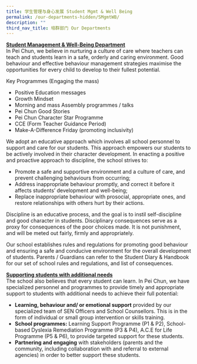 ```yaml
---
title: 学生管理与身心发展 Student Mgmt & Well Being
permalink: /our-departments-hidden/SMgmtWB/
description: ""
third_nav_title: 培群部门 Our Departments
---
```


<b><u>Student Management & Well-Being Department</u></b><br>
In Pei Chun, we believe in nurturing a culture of care where teachers can teach and students learn in a safe, orderly and caring environment. Good behaviour and effective behaviour management strategies maximise the opportunities for every child to develop to their fullest potential.

Key Programmes (Engaging the mass)<br>
* Positive Education messages 
* Growth Mindset 
* Morning and mass Assembly programmes / talks 
* Pei Chun Good Stories 
* Pei Chun Character Star Programme 
* CCE (Form Teacher Guidance Period) 
* Make-A-Difference Friday (promoting inclusivity) 


We adopt an educative approach which involves all school personnel to support and care for our students. This approach empowers our students to be actively involved in their character development. In enacting a positive and proactive approach to discipline, the school strives to:<br>
* Promote a safe and supportive environment and a culture of care, and prevent challenging behaviours from occurring;
* Address inappropriate behaviour promptly, and correct it before it affects students’ development and well-being;
* Replace inappropriate behaviour with prosocial, appropriate ones, and restore relationships with others hurt by their actions.   

Discipline is an educative process, and the goal is to instil self-discipline and good character in students. Disciplinary consequences serve as a proxy for consequences of the poor choices made. It is not punishment, and will be meted out fairly, firmly and appropriately.

Our school establishes rules and regulations for promoting good behaviour and ensuring a safe and conducive environment for the overall development of students. Parents / Guardians can refer to the Student Diary & Handbook for our set of school rules and regulations, and list of consequences.

<b><u>Supporting students with additional needs</u></b><br>
The school also believes that every student can learn. In Pei Chun, we have specialized personnel and programmes to provide timely and appropriate support to students with additional needs to achieve their full potential: <br>
* <b>Learning, behaviour and/ or emotional support</b> provided by our specialized team of SEN Officers and School Counsellors. This is in the form of individual or small group intervention or skills training.<br>
* <b>School programmes:</b> Learning Support Programme (P1 & P2), School-based Dyslexia Remediation Programme (P3 & P4), A.C.E for Life Programme (P5 & P6), to provide targeted support for these students.<br>
* <b>Partnering and engaging</b> with stakeholders (parents and the community, including collaboration with and referral to external agencies) in order to better support these students.